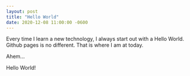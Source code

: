 ```yaml
---
layout: post
title: "Hello World"
date: 2020-12-08 11:00:00 -0600
---
```


Every time I learn a new technology, I always start out with a Hello World. Github pages is no different. That is where I am at today.

Ahem...

Hello World!
